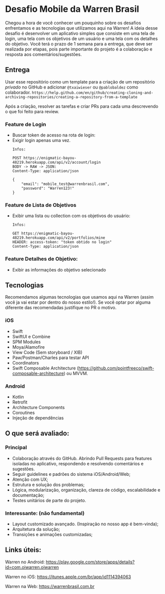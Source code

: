 # Desafio Mobile da Warren Brasil

Chegou a hora de você conhecer um pouquinho sobre os desafios enfrentamos e as tecnologias que utilizamos aqui na Warren! A ideia desse desafio é desenvolver um aplicativo simples que consiste em uma tela de login, uma tela com os objetivos de um usuário e uma tela com os detalhes do objetivo.
Você terá o prazo de 1 semana para a entrega, que deve ser realizada por etapas, pois parte importante do projeto é a colaboração e resposta aos comentários/sugestões.

## Entrega
Usar esse repositório como um template para a criação de um repositório *privado* no GitHub e adicionar `@txaiwieser` ou `@pablobaldez` como colaborador. 
`https://help.github.com/en/github/creating-cloning-and-archiving-repositories/creating-a-repository-from-a-template`

Após a criação, resolver as tarefas e criar PRs para cada uma descrevendo o que foi feito para review.

### Feature de Login
* Buscar token de acesso na rota de login:
* Exigir login apenas uma vez.     
  ```
  Infos:
  
  POST https://enigmatic-bayou-48219.herokuapp.com/api/v2/account/login
  BODY -> RAW -> JSON: 
  Content-Type: application/json
  
  {
      "email": "mobile_test@warrenbrasil.com",
      "password": "Warren123!"
  }
  ```

### Feature de Lista de Objetivos
* Exibir uma lista ou collection com os objetivos do usuário: 
  ```
  Infos:

  GET https://enigmatic-bayou-48219.herokuapp.com/api/v2/portfolios/mine
  HEADER: access-token: "token obtido no login"
  Content-Type: application/json
  ```

### Feature Detalhes de Objetivo:
* Exibir as informações do objetivo selecionado

## Tecnologias
Recomendamos algumas tecnologias que usamos aqui na Warren (assim você ja vai estar por dentro do nosso estilo!). Se você optar por alguma diferente das recomendadas justifique no PR o motivo.

### iOS
* Swift
* SwiftUI e Combine
* SPM Modules
* Moya/Alamofire
* View Code (Sem storyboard / XIB)
* Paw/Postman/Charles para testar API
* Coordinators
* Swift Composable Architecture (https://github.com/pointfreeco/swift-composable-architecture) ou MVVM.

### Android
* Kotlin
* Retrofit
* Architecture Components
* Coroutines
* Injeção de dependências

## O que será avaliado:

### Principal
* Colaboração através do GitHub. Abrindo Pull Requests para features isoladas no aplicativo, respondendo e resolvendo comentários e sugestões.
* Seguir guidelines e padrões do sistema iOS/Android/Web;
* Atenção com UX;
* Estrutura e solução dos problemas;
* Lógica, modularização, organização, clareza de código, escalabilidade e documentação;
* Testes unitários de parte do projeto.

### Interessante: (não fundamental)
* Layout customizado avançado. (Inspiração no nosso app é bem-vinda);
* Arquitetura da solução;
* Transições e animações customizadas;

## Links úteis:

Warren no Android:
https://play.google.com/store/apps/details?id=com.oiwarren.oiwarren

Warren no iOS:
https://itunes.apple.com/br/app/id1114394063

Warren na Web:
https://warrenbrasil.com.br
